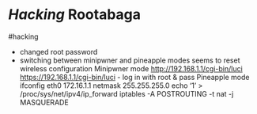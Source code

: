 # *Hacking* Rootabaga
#hacking

* changed root password
* switching between minipwner and pineapple modes seems to reset wireless configuration
Minipwner mode http://192.168.1.1/cgi-bin/luci https://192.168.1.1/cgi-bin/luci - log in with root & pass
Pineapple mode
ifconfig eth0 172.16.1.1 netmask 255.255.255.0 echo ‘1’ > /proc/sys/net/ipv4/ip_forward iptables -A POSTROUTING -t nat -j MASQUERADE
